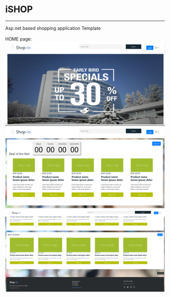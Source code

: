 <h1>iSHOP</h1>
<hr>
Asp.net based shopping application Template <br/><br/>
HOME page:
<img src="/SHOPIFY/img/1.PNG">
<img src="/SHOPIFY/img/2.PNG">
<img src="/SHOPIFY/img/3.PNG">
